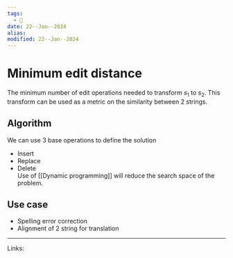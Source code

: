 ```yaml
---
tags:
  - 🌱
date: 22--Jan--2024
alias: 
modified: 22--Jan--2024
---
```

# Minimum edit distance
The minimum number of edit operations needed to transform $s_1$ to $s_2$. This transform can be used as a metric on the similarity between 2 strings.
## Algorithm
We can use 3 base operations to define the solution
- Insert
- Replace
- Delete  
Use of [[Dynamic programming]] will reduce the search space of the problem.
## Use case
- Spelling error correction
- Alignment of 2 string for translation

---
Links:
